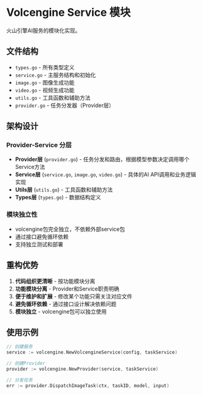# Volcengine Service 模块

火山引擎AI服务的模块化实现。

## 文件结构

- `types.go` - 所有类型定义
- `service.go` - 主服务结构和初始化
- `image.go` - 图像生成功能
- `video.go` - 视频生成功能  
- `utils.go` - 工具函数和辅助方法
- `provider.go` - 任务分发器（Provider层）

## 架构设计

### Provider-Service 分层
- **Provider层** (`provider.go`) - 任务分发和路由，根据模型参数决定调用哪个Service方法
- **Service层** (`service.go`, `image.go`, `video.go`) - 具体的AI API调用和业务逻辑实现
- **Utils层** (`utils.go`) - 工具函数和辅助方法
- **Types层** (`types.go`) - 数据结构定义

### 模块独立性
- volcengine包完全独立，不依赖外部service包
- 通过接口避免循环依赖
- 支持独立测试和部署

## 重构优势

1. **代码组织更清晰** - 按功能模块分离
2. **功能模块分离** - Provider和Service职责明确
3. **便于维护和扩展** - 修改某个功能只需关注对应文件
4. **避免循环依赖** - 通过接口设计解决依赖问题
5. **模块独立** - volcengine包可以独立使用

## 使用示例

```go
// 创建服务
service := volcengine.NewVolcengineService(config, taskService)

// 创建Provider
provider := volcengine.NewProvider(service, taskService)

// 分发任务
err := provider.DispatchImageTask(ctx, taskID, model, input)
``` 